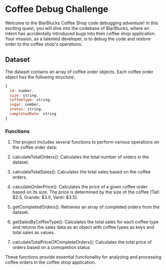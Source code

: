 # Coffee Debug Challenge

Welcome to the BlarBlucks Coffee Shop code debugging adventure! In this exciting quest, you will dive into the codebase of BlarBlucks, where an intern has accidentally introduced bugs into their coffee shop application. Your mission, as a talented developer, is to debug the code and restore order to the coffee shop's operations.

## Dataset

The dataset contains an array of coffee order objects. Each coffee order object has the following structure:

```javascript
{
  id: number,
  size: string,
  coffeeType: string,
  sugar: number,
  status: string,
  completedDate: string
}
```


### Functions
1. The project includes several functions to perform various operations on the coffee order data:

2. calculateTotalOrders(): Calculates the total number of orders in the dataset.

3. calculateTotalSales(): Calculates the total sales based on the coffee orders.

4. calculateOrderPrice(): Calculates the price of a given coffee order based on its size. The price is determined by the size of the coffee (Tall: $2.5, Grande: $3.0, Venti: $3.5).

5. getCompletedOrders(): Retrieves an array of completed orders from the dataset.

6. getSalesByCoffeeType(): Calculates the total sales for each coffee type and returns the sales data as an object with coffee types as keys and total sales as values.

7. calculateTotalPriceOfCompleteOrders(): Calculates the total price of orders based on a comopletion status

These functions provide essential functionality for analyzing and processing coffee orders in the coffee shop application.